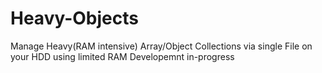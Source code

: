 # Heavy-Objects
Manage Heavy(RAM intensive) Array/Object Collections via single File on your HDD using limited RAM
Developemnt in-progress
